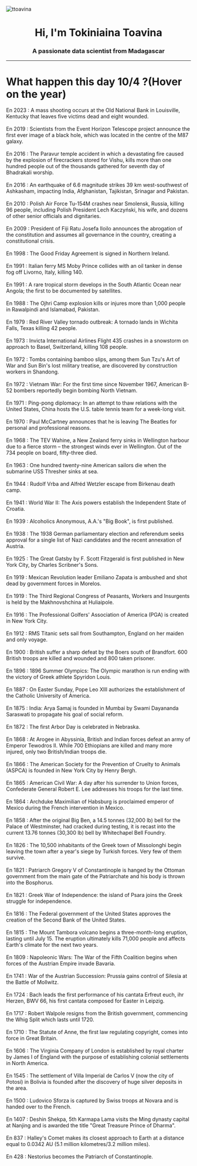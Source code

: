 
<p align="left"> <img src="https://komarev.com/ghpvc/?username=ttoavina&label=Profile%20views&color=0e75b6&style=flat" alt="ttoavina" /> </p>
<h1 align="center">Hi, I'm Tokiniaina Toavina</h1>
<h3 align="center">A passionate data scientist from Madagascar</h3>
    
<hr/>
<h1> What happen this day 10/4 ?(Hover on the year)</h1>

En 2023 : A mass shooting occurs at the Old National Bank in Louisville, Kentucky that leaves five victims dead and eight wounded.
<br/><br/>
En 2019 : Scientists from the Event Horizon Telescope project announce the first ever image of a black hole, which was located in the centre of the M87 galaxy.
<br/><br/>
En 2016 : The Paravur temple accident in which a devastating fire caused by the explosion of firecrackers stored for Vishu, kills more than one hundred people out of the thousands gathered for seventh day of Bhadrakali worship.
<br/><br/>
En 2016 : An earthquake of 6.6 magnitude strikes 39 km west-southwest of Ashkasham, impacting India, Afghanistan, Tajikistan, Srinagar and Pakistan.
<br/><br/>
En 2010 : Polish Air Force Tu-154M crashes near Smolensk, Russia, killing 96 people, including Polish President Lech Kaczyński, his wife, and dozens of other senior officials and dignitaries.
<br/><br/>
En 2009 : President of Fiji Ratu Josefa Iloilo announces the abrogation of the constitution and assumes all governance in the country, creating a constitutional crisis.
<br/><br/>
En 1998 : The Good Friday Agreement is signed in Northern Ireland.
<br/><br/>
En 1991 : Italian ferry MS Moby Prince collides with an oil tanker in dense fog off Livorno, Italy, killing 140.
<br/><br/>
En 1991 : A rare tropical storm develops in the South Atlantic Ocean near Angola; the first to be documented by satellites.
<br/><br/>
En 1988 : The Ojhri Camp explosion kills or injures more than 1,000 people in Rawalpindi and Islamabad, Pakistan.
<br/><br/>
En 1979 : Red River Valley tornado outbreak: A tornado lands in Wichita Falls, Texas killing 42 people.
<br/><br/>
En 1973 : Invicta International Airlines Flight 435 crashes in a snowstorm on approach to Basel, Switzerland, killing 108 people.
<br/><br/>
En 1972 : Tombs containing bamboo slips, among them Sun Tzu's Art of War and Sun Bin's lost military treatise, are discovered by construction workers in Shandong.
<br/><br/>
En 1972 : Vietnam War: For the first time since November 1967, American B-52 bombers reportedly begin bombing North Vietnam.
<br/><br/>
En 1971 : Ping-pong diplomacy: In an attempt to thaw relations with the United States, China hosts the U.S. table tennis team for a week-long visit.
<br/><br/>
En 1970 : Paul McCartney announces that he is leaving The Beatles for personal and professional reasons.
<br/><br/>
En 1968 : The TEV Wahine, a New Zealand ferry sinks in Wellington harbour due to a fierce storm – the strongest winds ever in Wellington. Out of the 734 people on board, fifty-three died.
<br/><br/>
En 1963 : One hundred twenty-nine American sailors die when the submarine USS Thresher sinks at sea.
<br/><br/>
En 1944 : Rudolf Vrba and Alfréd Wetzler escape from Birkenau death camp.
<br/><br/>
En 1941 : World War II: The Axis powers establish the Independent State of Croatia.
<br/><br/>
En 1939 : Alcoholics Anonymous, A.A.'s "Big Book", is first published.
<br/><br/>
En 1938 : The 1938 German parliamentary election and referendum seeks approval for a single list of Nazi candidates and the recent annexation of Austria.
<br/><br/>
En 1925 : The Great Gatsby by F. Scott Fitzgerald is first published in New York City, by Charles Scribner's Sons.
<br/><br/>
En 1919 : Mexican Revolution leader Emiliano Zapata is ambushed and shot dead by government forces in Morelos.
<br/><br/>
En 1919 : The Third Regional Congress of Peasants, Workers and Insurgents is held by the Makhnovshchina at Huliaipole.
<br/><br/>
En 1916 : The Professional Golfers' Association of America (PGA) is created in New York City.
<br/><br/>
En 1912 : RMS Titanic sets sail from Southampton, England on her maiden and only voyage.
<br/><br/>
En 1900 : British suffer a sharp defeat by the Boers south of Brandfort. 600 British troops are killed and wounded and 800 taken prisoner.
<br/><br/>
En 1896 : 1896 Summer Olympics: The Olympic marathon is run ending with the victory of Greek athlete Spyridon Louis.
<br/><br/>
En 1887 : On Easter Sunday, Pope Leo XIII authorizes the establishment of the Catholic University of America.
<br/><br/>
En 1875 : India: Arya Samaj is founded in Mumbai by Swami Dayananda Saraswati to propagate his goal of social reform.
<br/><br/>
En 1872 : The first Arbor Day is celebrated in Nebraska.
<br/><br/>
En 1868 : At Arogee in Abyssinia, British and Indian forces defeat an army of Emperor Tewodros II. While 700 Ethiopians are killed and many more injured, only two British/Indian troops die.
<br/><br/>
En 1866 : The American Society for the Prevention of Cruelty to Animals (ASPCA) is founded in New York City by Henry Bergh.
<br/><br/>
En 1865 : American Civil War: A day after his surrender to Union forces, Confederate General Robert E. Lee addresses his troops for the last time.
<br/><br/>
En 1864 : Archduke Maximilian of Habsburg is proclaimed emperor of Mexico during the French intervention in Mexico.
<br/><br/>
En 1858 : After the original Big Ben, a 14.5 tonnes (32,000 lb) bell for the Palace of Westminster, had cracked during testing, it is recast into the current 13.76 tonnes (30,300 lb) bell by Whitechapel Bell Foundry.
<br/><br/>
En 1826 : The 10,500 inhabitants of the Greek town of Missolonghi begin leaving the town after a year's siege by Turkish forces. Very few of them survive.
<br/><br/>
En 1821 : Patriarch Gregory V of Constantinople is hanged by the Ottoman government from the main gate of the Patriarchate and his body is thrown into the Bosphorus.
<br/><br/>
En 1821 : Greek War of Independence: the island of Psara joins the Greek struggle for independence.
<br/><br/>
En 1816 : The Federal government of the United States approves the creation of the Second Bank of the United States.
<br/><br/>
En 1815 : The Mount Tambora volcano begins a three-month-long eruption, lasting until July 15. The eruption ultimately kills 71,000 people and affects Earth's climate for the next two years.
<br/><br/>
En 1809 : Napoleonic Wars: The War of the Fifth Coalition begins when forces of the Austrian Empire invade Bavaria.
<br/><br/>
En 1741 : War of the Austrian Succession: Prussia gains control of Silesia at the Battle of Mollwitz.
<br/><br/>
En 1724 : Bach leads the first performance of his cantata Erfreut euch, ihr Herzen, BWV 66, his first cantata composed for Easter in Leipzig.
<br/><br/>
En 1717 : Robert Walpole resigns from the British government, commencing the Whig Split which lasts until 1720.
<br/><br/>
En 1710 : The Statute of Anne, the first law regulating copyright, comes into force in Great Britain.
<br/><br/>
En 1606 : The Virginia Company of London is established by royal charter by James I of England with the purpose of establishing colonial settlements in North America.
<br/><br/>
En 1545 : The settlement of Villa Imperial de Carlos V (now the city of Potosí) in Bolivia is founded after the discovery of huge silver deposits in the area.
<br/><br/>
En 1500 : Ludovico Sforza is captured by Swiss troops at Novara and is handed over to the French.
<br/><br/>
En 1407 : Deshin Shekpa, 5th Karmapa Lama visits the Ming dynasty capital at Nanjing and is awarded the title "Great Treasure Prince of Dharma".
<br/><br/>
En 837 : Halley's Comet makes its closest approach to Earth at a distance equal to 0.0342 AU (5.1 million kilometres/3.2 million miles).
<br/><br/>
En 428 : Nestorius becomes the Patriarch of Constantinople.
<br/><br/>
